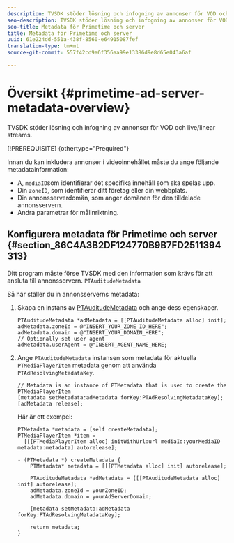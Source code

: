 ```yaml
---
description: TVSDK stöder lösning och infogning av annonser för VOD och live/linear streams.
seo-description: TVSDK stöder lösning och infogning av annonser för VOD och live/linear streams.
seo-title: Metadata för Primetime och server
title: Metadata för Primetime och server
uuid: 61e224dd-551a-438f-8560-e64915087fef
translation-type: tm+mt
source-git-commit: 557f42cd9a6f356aa99e13386d9e8d65e043a6af

---
```



# Översikt {#primetime-ad-server-metadata-overview}

TVSDK stöder lösning och infogning av annonser för VOD och live/linear streams.

[!PREREQUISITE] {othertype=&quot;Prequired&quot;}

Innan du kan inkludera annonser i videoinnehållet måste du ange följande metadatainformation:

* A, `mediaID`som identifierar det specifika innehåll som ska spelas upp.
* Din `zoneID`, som identifierar ditt företag eller din webbplats.
* Din annonsserverdomän, som anger domänen för den tilldelade annonsservern.
* Andra parametrar för målinriktning.

## Konfigurera metadata för Primetime och server {#section_86C4A3B2DF124770B9B7FD2511394313}

Ditt program måste förse TVSDK med den information som krävs för att ansluta till annonsservern. `PTAuditudeMetadata`

Så här ställer du in annonsserverns metadata:

1. Skapa en instans av [PTAuditudeMetadata](https://help.adobe.com/en_US/primetime/api/psdk/appledoc/Classes/PTAuditudeMetadata.html) och ange dess egenskaper.

   ```
   PTAuditudeMetadata *adMetadata = [[PTAuditudeMetadata alloc] init];  
   adMetadata.zoneId = @"INSERT_YOUR_ZONE_ID_HERE"; 
   adMetadata.domain = @"INSERT_YOUR_DOMAIN_HERE"; 
   // Optionally set user agent 
   adMetadata.userAgent = @"INSERT_AGENT_NAME_HERE; 
   ```

1. Ange `PTAuditudeMetadata` instansen som metadata för aktuella `PTMediaPlayerItem` metadata genom att använda `PTAdResolvingMetadataKey`.

   ```
   // Metadata is an instance of PTMetadata that is used to create the PTMediaPlayerItem 
   [metadata setMetadata:adMetadata forKey:PTAdResolvingMetadataKey];  
   [adMetadata release];
   ```

   Här är ett exempel:

   ```
   PTMetadata *metadata = [self createMetadata]; 
   PTMediaPlayerItem *item =  
     [[[PTMediaPlayerItem alloc] initWithUrl:url mediaId:yourMediaID metadata:metadata] autorelease]; 
   
   - (PTMetadata *) createMetadata { 
       PTMetadata* metadata = [[[PTMetadata alloc] init] autorelease]; 
   
       PTAuditudeMetadata *adMetadata = [[[PTAuditudeMetadata alloc] init] autorelease];  
       adMetadata.zoneId = yourZoneID; 
       adMetadata.domain = yourAdServerDomain; 
   
       [metadata setMetadata:adMetadata forKey:PTAdResolvingMetadataKey]; 
   
       return metadata; 
   }
   ```

